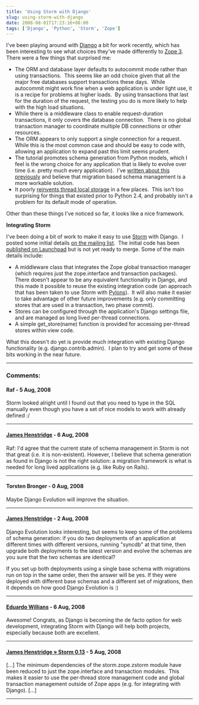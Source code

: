```yaml
---
title: 'Using Storm with Django'
slug: using-storm-with-django
date: 2008-08-01T17:23:16+08:00
tags: ['Django', 'Python', 'Storm', 'Zope']
---
```


I\'ve been playing around with [Django](http://www.djangoproject.com/) a
bit for work recently, which has been interesting to see what choices
they\'ve made differently to [Zope 3](http://wiki.zope.org/zope3/). 
There were a few things that surprised me:

-   The ORM and database layer defaults to autocommit mode rather than
    using transactions.  This seems like an odd choice given that all
    the major free databases support transactions these days.  While
    autocommit might work fine when a web application is under light
    use, it is a recipe for problems at higher loads.  By using
    transactions that last for the duration of the request, the testing
    you do is more likely to help with the high load situations.
-   While there is a middleware class to enable request-duration
    transactions, it only covers the database connection.  There is no
    global transaction manager to coordinate multiple DB connections or
    other resources.
-   The ORM appears to only support a single connection for a request. 
    While this is the most common case and should be easy to code with,
    allowing an application to expand past this limit seems prudent.
-   The tutorial promotes schema generation from Python models, which
    I feel is the wrong choice for any application that is likely to
    evolve over time (i.e. pretty much every application).  I\'ve
    [written about this previously](orm-schema-generation.md) and
    believe that migration based schema management is a more workable
    solution.
-   It poorly [reinvents thread local storage](tls-python.md) in a few
    places.  This isn\'t too surprising for things that existed prior
    to Python 2.4, and probably isn\'t a problem for its default mode
    of operation.

Other than these things I\'ve noticed so far, it looks like a nice
framework.

**Integrating Storm**

I\'ve been doing a bit of work to make it easy to use
[Storm](http://storm.canonical.com/) with Django.  I posted some initial
details [on the mailing
list](http://thread.gmane.org/gmane.comp.python.storm/673).  The initial
code has been [published on
Launchpad](https://code.launchpad.net/~jamesh/storm/django-support) but
is not yet ready to merge. Some of the main details include:

-   A middleware class that integrates the Zope global transaction
    manager (which requires just the zope.interface and transaction
    packages).  There doesn\'t appear to be any equivalent functionality
    in Django, and this made it possible to reuse the existing
    integration code (an approach that has been taken to use Storm with
    [Pylons](http://pylonshq.com/)).  It will also make it easier to
    take advantage of other future improvements (e.g. only committing
    stores that are used in a transaction, two phase commit).
-   Stores can be configured through the application\'s Django settings
    file, and are managed as long lived per-thread connections.
-   A simple get\_store(name) function is provided for accessing
    per-thread stores within view code.

What this doesn\'t do yet is provide much integration with existing
Django functionality (e.g. django.contrib.admin).  I plan to try and get
some of these bits working in the near future.

---
### Comments:
#### Raf - <time datetime="2008-08-01 23:26:38">5 Aug, 2008</time>

Storm looked alright until I found out that you need to type in the SQL
manually even though you have a set of nice models to work with already
defined :/

---
#### [James Henstridge](http://blogs.gnome.org/jamesh/) - <time datetime="2008-08-02 19:21:48">6 Aug, 2008</time>

Raf: I\'d agree that the current state of schema management in Storm is
not that great (i.e. it is non-existent). However, I believe that schema
generation as found in Django is not the right solution: a migration
framework is what is needed for long lived applications (e.g. like Ruby
on Rails).

---
#### Torsten Bronger - <time datetime="2008-08-03 05:42:53">0 Aug, 2008</time>

Maybe Django Evolution will improve the situation.

---
#### [James Henstridge](http://blogs.gnome.org/jamesh/) - <time datetime="2008-08-05 19:49:47">2 Aug, 2008</time>

Django Evolution looks interesting, but seems to keep some of the
problems of schema generation: if you do two deployments of an
application at different times with different versions, running
\"syncdb\" at that time, then upgrade both deployments to the latest
version and evolve the schemas are you sure that the two schemas are
identical?

If you set up both deployments using a single base schema with
migrations run on top in the same order, then the answer will be yes. If
they were deployed with different base schemas and a different set of
migrations, then it depends on how good Django Evolution is :)

---
#### [Eduardo Willians](http://pycappuccino.blogspot.com/) - <time datetime="2008-08-16 23:40:30">6 Aug, 2008</time>

Awesome! Congrats, as Django is becoming the de facto option for web
development, integrating Storm with Django will help both projects,
especially because both are excellent.

---
#### [James Henstridge &raquo; Storm 0.13](storm-013.md) - <time datetime="2008-08-29 16:21:35">5 Aug, 2008</time>

\[\...\] The minimum dependencies of the storm.zope.zstorm module have
been reduced to just the zope.interface and transaction modules.  This
makes it easier to use the per-thread store management code and global
transaction management outside of Zope apps (e.g. for integrating with
Django). \[\...\]

---

